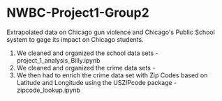 # NWBC-Project1-Group2
Extrapolated data on Chicago gun violence and Chicago's Public School system to gage its impact on Chicago students.

1. We cleaned and organized the school data sets - project_1_analysis_Billy.ipynb
2. We cleaned and organized the crime data sets - 
3. We then had to enrich the crime data set with Zip Codes based on Latitude and Longitude using the USZIPcode package - zipcode_lookup.ipynb